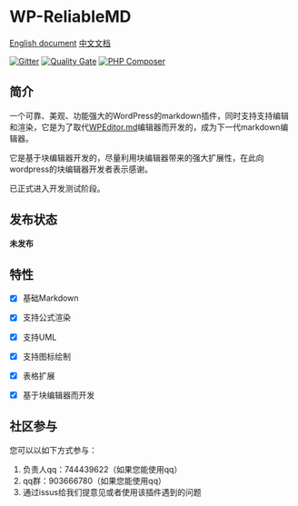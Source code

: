 # WP-ReliableMD

[English document](README.md) [中文文档](README_zh_CN.md)

[![Gitter](https://badges.gitter.im/WP-ReliableMD/community.svg)](https://gitter.im/WP-ReliableMD/community?utm_source=badge&utm_medium=badge&utm_campaign=pr-badge) [![Quality Gate](https://sonarcloud.io/api/project_badges/quality_gate?project=jackworkshop:WP-ReliableMD)](https://sonarcloud.io/dashboard?id=jackworkshop%3AWP-ReliableMD) [![PHP Composer](https://github.com/jackworkshop/WP-ReliableMD/workflows/PHP%20Composer/badge.svg)](https://github.com/jackworkshop/WP-ReliableMD/actions)

## 简介

一个可靠、美观、功能强大的WordPress的markdown插件，同时支持支持编辑和渲染，它是为了取代[WPEditor.md](https://wordpress.org/plugins/wp-editormd/)编辑器而开发的，成为下一代markdown编辑器。

它是基于块编辑器开发的，尽量利用块编辑器带来的强大扩展性，在此向wordpress的块编辑器开发者表示感谢。

已正式进入开发测试阶段。

## 发布状态

**未发布**

## 特性

- [x] 基础Markdown
- [x] 支持公式渲染
- [x] 支持UML
- [x] 支持图标绘制
- [x] 表格扩展
- [x] 基于块编辑器而开发


## 社区参与

您可以以如下方式参与：
1. 负责人qq：744439622（如果您能使用qq）
2. qq群：903666780（如果您能使用qq）
5. 通过issus给我们提意见或者使用该插件遇到的问题
